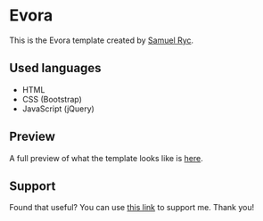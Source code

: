 # Evora
This is the Evora template created by [Samuel Ryc](https://samuelryc.com).

## Used languages
* HTML
* CSS (Bootstrap)
* JavaScript (jQuery)

## Preview
A full preview of what the template looks like is [here](https://evroa.samuelryc.com).

## Support
Found that useful? You can use [this link](https://www.buymeacoffee.com/samuelryc) to support me. Thank you!
